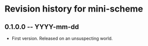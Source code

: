 # Revision history for mini-scheme

## 0.1.0.0 -- YYYY-mm-dd

* First version. Released on an unsuspecting world.
